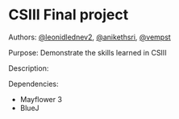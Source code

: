# CSIII Final project

Authors: [@leonidlednev2](https://github.com/leonidlednev2), [@anikethsri](https://github.com/anikethsri), [@vempst](https://github.com/vempst)

Purpose: Demonstrate the skills learned in CSIII

Description: 

Dependencies:
* Mayflower 3
* BlueJ
